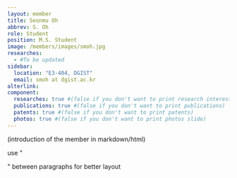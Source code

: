 ```yaml
---
layout: member
title: Seonmu Oh
abbrev: S. Oh
role: Student
position: M.S. Student
image: /members/images/smoh.jpg
researches:
  - #To be updated
sidebar:
  location: "E3-404, DGIST"
  email: smoh at dgist.ac.kr
alterlink: 
component:
  researches: true #(false if you don't want to print research interest)
  publications: true #(false if you don't want to print publications)
  patents: true #(false if you don't want to print patents)
  photos: true #(false if you don't want to print photos slide)
---
```


(introduction of the member in markdown/html)

<span style="display:hidden">use "<div class="bigspacer"></div>" between paragraphs for better layout</span>